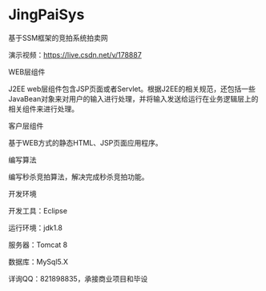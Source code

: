 # JingPaiSys
基于SSM框架的竞拍系统拍卖网

演示视频：https://live.csdn.net/v/178887

WEB层组件

J2EE web层组件包含JSP页面或者Servlet。根据J2EE的相关规范，还包括一些JavaBean对象来对用户的输入进行处理，并将输入发送给运行在业务逻辑层上的相关组件来进行处理。

客户层组件

基于WEB方式的静态HTML、JSP页面应用程序。

编写算法

编写秒杀竞拍算法，解决完成秒杀竞拍功能。

开发环境

开发工具：Eclipse

运行环境：jdk1.8

服务器：Tomcat 8

数据库：MySql5.X

详询QQ：821898835，承接商业项目和毕设
